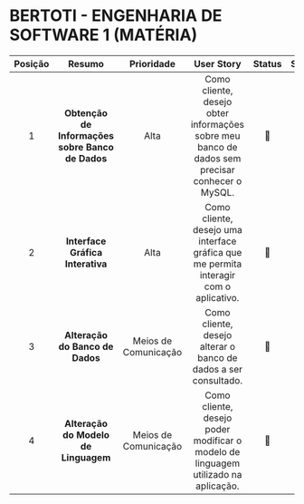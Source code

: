 # BERTOTI - ENGENHARIA DE SOFTWARE 1 (MATÉRIA)

| Posição | Resumo | Prioridade | User Story | Status | Sprint |
|:------: |:------:| :--------: | :-----------------: | :----: | :----: |
| 1 |**Obtenção de Informações sobre Banco de Dados** | Alta |Como cliente, desejo obter informações sobre meu banco de dados sem precisar conhecer o MySQL. | 🔨 | 2 |
| 2 |**Interface Gráfica Interativa** | Alta | Como cliente, desejo uma interface gráfica que me permita interagir com o aplicativo. | 🔨 | 2 |
| 3 | **Alteração do Banco de Dados** | Meios de Comunicação |  Como cliente, desejo alterar o banco de dados a ser consultado. | 🔨 | 3 |
| 4 | **Alteração do Modelo de Linguagem** | Meios de Comunicação | Como cliente, desejo poder modificar o modelo de linguagem utilizado na aplicação. | 🔨 | 4 |

